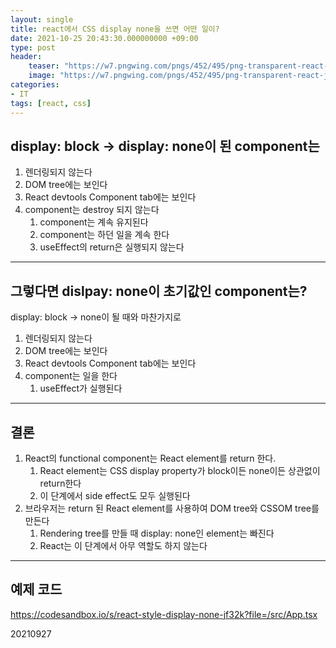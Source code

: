 ```yaml
---
layout: single
title: react에서 CSS display none을 쓰면 어떤 일이?
date: 2021-10-25 20:43:30.000000000 +09:00
type: post
header:
    teaser: "https://w7.pngwing.com/pngs/452/495/png-transparent-react-javascript-angularjs-ionic-github-text-logo-symmetry.png"
    image: "https://w7.pngwing.com/pngs/452/495/png-transparent-react-javascript-angularjs-ionic-github-text-logo-symmetry.png"
categories:
- IT
tags: [react, css]
---
```


## display: block -> display: none이 된 component는

1. 렌더링되지 않는다
2. DOM tree에는 보인다
3. React devtools Component tab에는 보인다
4. component는 destroy 되지 않는다
	1. component는 계속 유지된다
	2. component는 하던 일을 계속 한다
	3. useEffect의 return은 실행되지 않는다

-------

## 그렇다면 dislpay: none이 초기값인 component는?

display: block -> none이 될 때와 마찬가지로

1. 렌더링되지 않는다
2. DOM tree에는 보인다
3. React devtools Component tab에는 보인다
4. component는 일을 한다
	1. useEffect가 실행된다

-------

## 결론

1. React의 functional component는 React element를 return 한다.
	1. React element는 CSS display property가 block이든 none이든 상관없이 return한다
	2. 이 단계에서 side effect도 모두 실행된다
2. 브라우저는 return 된 React element를 사용하여 DOM tree와 CSSOM tree를 만든다
	1. Rendering tree를 만들 때 display: none인 element는 빠진다
	2.  React는 이 단계에서 아무 역할도 하지 않는다

-------

## 예제 코드

https://codesandbox.io/s/react-style-display-none-jf32k?file=/src/App.tsx

20210927

